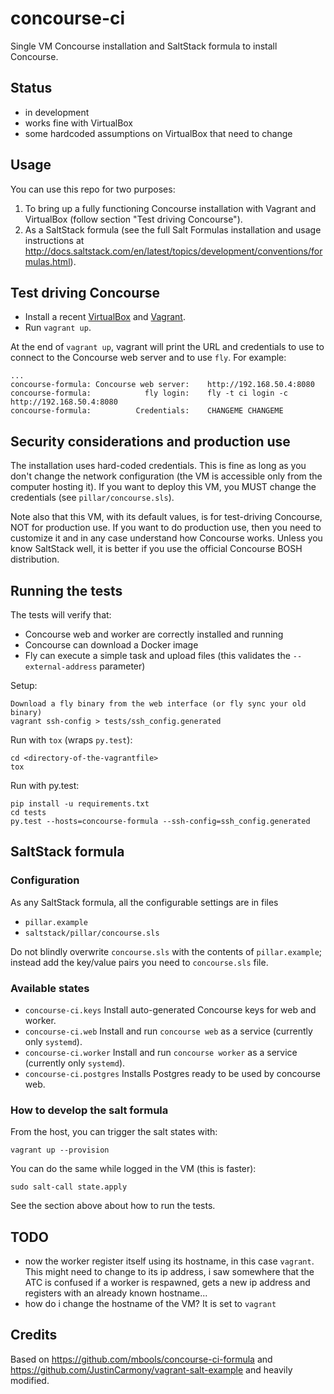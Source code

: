 # concourse-ci

Single VM Concourse installation and SaltStack formula to install Concourse.

## Status

* in development
* works fine with VirtualBox
* some hardcoded assumptions on VirtualBox that need to change

## Usage

You can use this repo for two purposes:

1. To bring up a fully functioning Concourse installation with Vagrant and VirtualBox (follow section "Test driving Concourse").
2. As a SaltStack formula (see the full Salt Formulas installation and usage instructions at http://docs.saltstack.com/en/latest/topics/development/conventions/formulas.html).

## Test driving Concourse

* Install a recent [VirtualBox] and [Vagrant].
* Run `vagrant up`.

At the end of `vagrant up`, vagrant will print the URL and credentials to use to connect to the Concourse web server and to use `fly`. For example:

    ...
    concourse-formula: Concourse web server:    http://192.168.50.4:8080
    concourse-formula:            fly login:    fly -t ci login -c http://192.168.50.4:8080
    concourse-formula:          Credentials:    CHANGEME CHANGEME

## Security considerations and production use

The installation uses hard-coded credentials. This is fine as long as you don't change the network configuration (the VM is accessible only from the computer hosting it). If you want to deploy this VM, you MUST change the credentials (see `pillar/concourse.sls`).

Note also that this VM, with its default values, is for test-driving Concourse, NOT for production use. If you want to do production use, then you need to customize it and in any case understand how Concourse works. Unless you know SaltStack well, it is better if you use the official Concourse BOSH distribution.

## Running the tests

The tests will verify that:

* Concourse web and worker are correctly installed and running
* Concourse can download a Docker image
* Fly can execute a simple task and upload files (this validates the `--external-address` parameter)

Setup:

    Download a fly binary from the web interface (or fly sync your old binary)
    vagrant ssh-config > tests/ssh_config.generated

Run with `tox` (wraps `py.test`):

    cd <directory-of-the-vagrantfile>
    tox

Run with py.test:

    pip install -u requirements.txt
    cd tests
    py.test --hosts=concourse-formula --ssh-config=ssh_config.generated

## SaltStack formula

### Configuration

As any SaltStack formula, all the configurable settings are in files

* `pillar.example`
* `saltstack/pillar/concourse.sls`

Do not blindly overwrite `concourse.sls` with the contents of `pillar.example`; instead add the key/value pairs you need to `concourse.sls` file.

### Available states

* `concourse-ci.keys` Install auto-generated Concourse keys for web and worker.
* `concourse-ci.web` Install and run `concourse web` as a service (currently only `systemd`).
* `concourse-ci.worker` Install and run `concourse worker` as a service (currently only `systemd`).
* `concourse-ci.postgres` Installs Postgres ready to be used by concourse web.

### How to develop the salt formula

From the host, you can trigger the salt states with:

    vagrant up --provision

You can do the same while logged in the VM (this is faster):

    sudo salt-call state.apply

See the section above about how to run the tests.

## TODO

- now the worker register itself using its hostname, in this case `vagrant`. This might need to change to its ip address, i saw somewhere that the ATC is confused if a worker is respawned, gets a new ip address and registers with an already known hostname...
- how do i change the hostname of the VM? It is set to `vagrant`

[concourse-ci]: http://concourse-ci.org/

## Credits

Based on https://github.com/mbools/concourse-ci-formula and https://github.com/JustinCarmony/vagrant-salt-example and heavily modified.

[VirtualBox]: https://www.virtualbox.org/
[Vagrant]: https://www.vagrantup.com/
